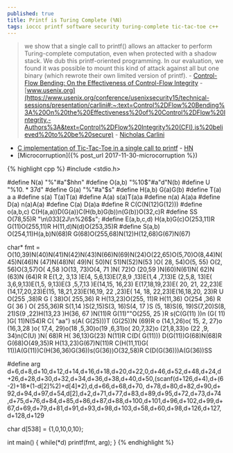 ```yaml
---
published: true
title: Printf is Turing Complete (%N)
tags: ioccc printf software security turing-complete tic-tac-toe c++
---
```

> we show that a single call to printf() allows an attacker to perform Turing-complete computation, even when protected with a shadow stack. We dub this printf-oriented programming. In our evaluation, we found it was possible to mount this kind of attack against all but one binary (which rewrote their own limited version of printf). - [Control-Flow Bending: On the Effectiveness of Control-Flow Integrity](https://www.usenix.org/system/files/conference/usenixsecurity15/sec15-paper-carlini.pdf) - [www.usenix.org](https://www.usenix.org/conference/usenixsecurity15/technical-sessions/presentation/carlini#:~:text=Control%2DFlow%20Bending%3A%20On%20the%20Effectiveness%20of%20Control%2DFlow%20Integrity,-Authors%3A&text=Control%2DFlow%20Integrity%20(CFI),is%20believed%20to%20be%20secure) - [Nicholas Carlini](https://nicholas.carlini.com/)

- [C implementation of Tic-Tac-Toe in a single call to printf](https://github.com/carlini/printf-tac-toe) - [HN](https://news.ycombinator.com/item?id=23445546)
- [Microcorruption]({% post_url 2017-11-30-microcorruption %})

{% highlight cpp %}
#include <stdio.h> 

#define N(a)       "%"#a"$hhn"
#define O(a,b)     "%10$"#a"d"N(b)
#define U          "%10$.*37$d"
#define G(a)       "%"#a"$s"
#define H(a,b)     G(a)G(b)
#define T(a)       a a 
#define s(a)       T(a)T(a)
#define A(a)       s(a)T(a)a
#define n(a)       A(a)a
#define D(a)       n(a)A(a)
#define C(a)       D(a)a
#define R          C(C(N(12)G(12)))
#define o(a,b,c)   C(H(a,a))D(G(a))C(H(b,b)G(b))n(G(b))O(32,c)R
#define SS         O(78,55)R "\n\033[2J\n%26$s";
#define E(a,b,c,d) H(a,b)G(c)O(253,11)R G(11)O(255,11)R H(11,d)N(d)O(253,35)R
#define S(a,b)     O(254,11)H(a,b)N(68)R G(68)O(255,68)N(12)H(12,68)G(67)N(67)

char* fmt = O(10,39)N(40)N(41)N(42)N(43)N(66)N(69)N(24)O(22,65)O(5,70)O(8,44)N(
            45)N(46)N    (47)N(48)N(    49)N( 50)N(     51)N(52)N(53    )O( 28,
            54)O(5,        55) O(2,    56)O(3,57)O(      4,58 )O(13,    73)O(4,
            71 )N(   72)O   (20,59    )N(60)N(61)N(       62)N (63)N    (64)R R
            E(1,2,   3,13   )E(4,    5,6,13)E(7,8,9        ,13)E(1,4    ,7,13)E
            (2,5,8,        13)E(    3,6,9,13)E(1,5,         9,13)E(3    ,5,7,13
            )E(14,15,    16,23)    E(17,18,19,23)E(          20, 21,    22,23)E
            (14,17,20,23)E(15,    18,21,23)E(16,19,    22     ,23)E(    14, 18,
            22,23)E(16,18,20,    23)R U O(255 ,38)R    G (     38)O(    255,36)
            R H(13,23)O(255,    11)R H(11,36) O(254    ,36)     R G(    36 ) O(
            255,36)R S(1,14    )S(2,15)S(3, 16)S(4,    17 )S     (5,    18)S(6,
            19)S(7,20)S(8,    21)S(9    ,22)H(13,23    )H(36,     67    )N(11)R
            G(11)""O(255,    25 )R        s(C(G(11)    ))n (G(          11) )G(
            11)N(54)R C(    "aa")   s(A(   G(25)))T    (G(25))N         (69)R o
            (14,1,26)o(    15, 2,   27)o   (16,3,28    )o( 17,4,        29)o(18
            ,5,30)o(19    ,6,31)o(        20,7,32)o    (21,8,33)o       (22 ,9,
            34)n(C(U)    )N( 68)R H(    36,13)G(23)    N(11)R C(D(      G(11)))
            D(G(11))G(68)N(68)R G(68)O(49,35)R H(13,23)G(67)N(11)R C(H(11,11)G(
            11))A(G(11))C(H(36,36)G(36))s(G(36))O(32,58)R C(D(G(36)))A(G(36))SS

#define arg d+6,d+8,d+10,d+12,d+14,d+16,d+18,d+20,d+22,0,d+46,d+52,d+48,d+24,d\
            +26,d+28,d+30,d+32,d+34,d+36,d+38,d+40,d+50,(scanf(d+126,d+4),d+(6\
            -2)+18*(1-d[2]%2)+d[4]*2),d,d+66,d+68,d+70, d+78,d+80,d+82,d+90,d+\
            92,d+94,d+97,d+54,d[2],d+2,d+71,d+77,d+83,d+89,d+95,d+72,d+73,d+74\
            ,d+75,d+76,d+84,d+85,d+86,d+87,d+88,d+100,d+101,d+96,d+102,d+99,d+\
            67,d+69,d+79,d+81,d+91,d+93,d+98,d+103,d+58,d+60,d+98,d+126,d+127,\
            d+128,d+129

char d[538] = {1,0,10,0,10};

int main() {
    while(*d) printf(fmt, arg);
}
{% endhighlight %}
